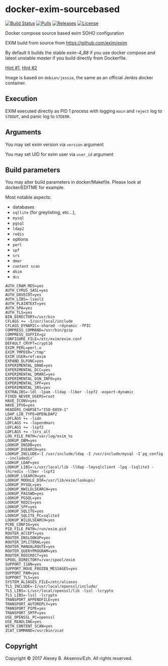 docker-exim-sourcebased
=======================
[![Build Status](https://travis-ci.org/ezh/docker-exim-sourcebased.png?branch=master)](https://travis-ci.org/ezh/docker-exim-sourcebased) [![Pulls](https://img.shields.io/docker/pulls/ezh1k/exim.svg)](https://hub.docker.com/r/ezh1k/exim/) [![Releases](https://img.shields.io/github/release/ezh/docker-exim-sourcebased.svg)](https://github.com/ezh/docker-exim-sourcebased/releases) [![License](https://img.shields.io/github/license/ezh/docker-exim-sourcebased.svg)](https://github.com/ezh/docker-exim-sourcebased/blob/master/LICENSE) 

Docker compose source based exim SOHO configuration

EXIM build from source from https://github.com/exim/exim

By default it builds the stable *exim-4_88* if you use docker compose and latest unstable *master* if you build directly from Dockerfile.

[Hint #1](https://github.com/ezh/docker-exim-sourcebased/blob/master/docker/Dockerfile#L30),
[Hint #2](https://github.com/ezh/docker-exim-sourcebased/blob/master/docker-compose.yml#L7)

Image is based on `debian/jessie`, the same as an official Jenkis docker container.

Execution
---------

EXIM executed directly as PID 1 process with logging `main` and `reject` log to `STDOUT`, and panic log to `STDERR`.


Arguments
---------

You may set exim version via `version` argument

You may set UID for exim user via `user_id` argument

Build parameters
----------------

You may alter build parameters in docker/Makefile. Please look at docker/EDITME for example.

Most notable aspects:
* databases
 * `sqllite` (for greylisting, etc...),
 * `mysql`
 * `pgsql`
 * `ldap2`
 * `redis`
* options
 * `perl`
 * `spf`
 * `srs`
 * `dmar`
 * `content scan`
 * `dkim`
 * `dcc`

```
AUTH_CRAM_MD5=yes
AUTH_CYRUS_SASL=yes
AUTH_DOVECOT=yes
AUTH_LIBS=-lsasl2
AUTH_PLAINTEXT=yes
AUTH_SPA=yes
AUTH_TLS=yes
BIN_DIRECTORY=/usr/bin
CFLAGS += -I/usr/local/include
CFLAGS_DYNAMIC=-shared -rdynamic -fPIC
COMPRESS_COMMAND=/usr/bin/gzip
COMPRESS_SUFFIX=gz
CONFIGURE_FILE=/etc/exim/exim.conf
DEFAULT_CRYPT=crypt16
EXIM_PERL=perl.o
EXIM_TMPDIR="/tmp"
EXIM_USER=ref:exim
EXPAND_DLFUNC=yes
EXPERIMENTAL_DANE=yes
EXPERIMENTAL_DCC=yes
EXPERIMENTAL_DMARC=yes
EXPERIMENTAL_DSN_INFO=yes
EXPERIMENTAL_SPF=yes
EXPERIMENTAL_SRS=yes
EXTRALIBS=-ldl -lpam -lldap -llber -lspf2 -export-dynamic
FIXED_NEVER_USERS=root
HAVE_ICONV=yes
HAVE_IPV6=yes
HEADERS_CHARSET="ISO-8859-1"
LDAP_LIB_TYPE=OPENLDAP2
LDFLAGS += -lidn
LDFLAGS += -lopendmarc
LDFLAGS += -lspf2
LDFLAGS += -lsrs_alt
LOG_FILE_PATH=/var/log/exim_%s
LOOKUP_DBM=yes
LOOKUP_DNSDB=yes
LOOKUP_DSEARCH=yes
LOOKUP_INCLUDE=-I /usr/include/ldap -I /usr/include/mysql -I`pg_config --includedir`
LOOKUP_LDAP=yes
LOOKUP_LIBS=-L/usr/local/lib -lldap -lmysqlclient -lpq -lsqlite3 -lhiredis -llber -lspf2
LOOKUP_LSEARCH=yes
LOOKUP_MODULE_DIR=/usr/lib/exim/lookups/
LOOKUP_MYSQL=yes
LOOKUP_NWILDLSEARCH=yes
LOOKUP_PASSWD=yes
LOOKUP_PGSQL=yes
LOOKUP_REDIS=yes
LOOKUP_SPF=yes
LOOKUP_SQLITE=yes
LOOKUP_SQLITE_PC=sqlite3
LOOKUP_WILDLSEARCH=yes
PCRE_CONFIG=yes
PID_FILE_PATH=/run/exim.pid
ROUTER_ACCEPT=yes
ROUTER_DNSLOOKUP=yes
ROUTER_IPLITERAL=yes
ROUTER_MANUALROUTE=yes
ROUTER_QUERYPROGRAM=yes
ROUTER_REDIRECT=yes
SPOOL_DIRECTORY=/var/spool/exim
SUPPORT_I18N=yes
SUPPORT_MOVE_FROZEN_MESSAGES=yes
SUPPORT_PAM=yes
SUPPORT_TLS=yes
SYSTEM_ALIASES_FILE=/etc/aliases
TLS_INCLUDE=-I/usr/local/openssl/include/
TLS_LIBS=-L/usr/local/openssl/lib -lssl -lcrypto
TLS_LIBS=-lssl -lcrypto
TRANSPORT_APPENDFILE=yes
TRANSPORT_AUTOREPLY=yes
TRANSPORT_PIPE=yes
TRANSPORT_SMTP=yes
USE_OPENSSL_PC=openssl
USE_READLINE=yes
WITH_CONTENT_SCAN=yes
ZCAT_COMMAND=/usr/bin/zcat
```

Copyright
---------

Copyright © 2017 Alexey B. Aksenov/Ezh. All rights reserved.
